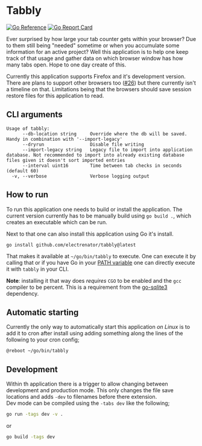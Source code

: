 # Tabbly
[![Go Reference](https://pkg.go.dev/badge/github.com/electrenator/tabbly.svg)](https://pkg.go.dev/github.com/electrenator/tabbly)
[![Go Report Card](https://goreportcard.com/badge/github.com/electrenator/tabbly)](https://goreportcard.com/report/github.com/electrenator/tabbly)

Ever surprised by how large your tab counter gets within your browser? Due to them still being "needed" sometime or when you accumulate some information for an active project? Well this application is to help one keep track of that usage and gather data on which browser window has how many tabs open. Hope to one day create of this.

Currently this application supports Firefox and it's development version. There are plans to support other browsers too ([#26](https://github.com/electrenator/tabbly/issues/26)) but there currently isn't a timeline on that. Limitations being that the browsers should save session restore files for this application to read.

## CLI arguments
```
Usage of tabbly:
      --db-location string     Override where the db will be saved. Handy in combination with '--import-legacy'
      --dryrun                 Disable file writing
      --import-legacy string   Legacy file to import into application database. Not recommended to import into already existing database files given it doesn't sort imported entries
      --interval uint16        Time between tab checks in seconds (default 60)
  -v, --verbose                Verbose logging output
```

## How to run
To run this application one needs to build or install the application. The current version currently has to be manually build using `go build .`, which creates an executable which can be run.

Next to that one can also install this application using Go it's install.
```
go install github.com/electrenator/tabbly@latest
``` 
That makes it available at `~/go/bin/tabbly` to execute. One can execute it by calling that or if you have Go in your [PATH variable](https://go.dev/doc/install) one can directly execute it with `tabbly` in your CLI.

**Note**: installing it that way does *requires* `CGO` to be enabled and the `gcc` compiler to be percent. This is a requirement from the [go-sqlite3](https://github.com/mattn/go-sqlite3?tab=readme-ov-file#installation) dependency.

## Automatic starting
Currently the only way to automatically start this application *on Linux* is to add it to cron after install using adding something along the lines of the following to your cron config;
```cron
@reboot ~/go/bin/tabbly
```

## Development
Within th application there is a trigger to allow changing between development and production mode. This only changes the file save locations and adds `-dev` to filenames before there extension.  
Dev mode can be compiled using the `-tabs dev` like the following;
```sh
go run -tags dev -v .
```
or
```sh
go build -tags dev
```
